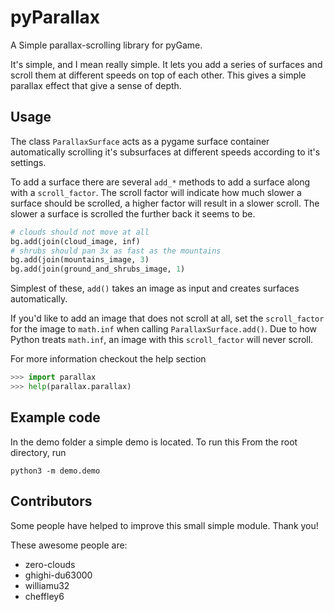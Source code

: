 # pyParallax

A Simple parallax-scrolling library for pyGame.

It's simple, and I mean really simple. It lets you add a series of surfaces and scroll them at different speeds on top of each other. This gives a simple parallax effect that give a sense of depth.

## Usage

The class `ParallaxSurface` acts as a pygame surface container automatically scrolling it's subsurfaces at different speeds according to it's settings.

To add a surface there are several `add_*` methods to add a surface along with a `scroll_factor`. The scroll factor will indicate how much slower a surface should be scrolled, a higher factor will result in a slower scroll. The slower a surface is scrolled the further back it seems to be.

```python
# clouds should not move at all
bg.add(join(cloud_image, inf)
# shrubs should pan 3x as fast as the mountains
bg.add(join(mountains_image, 3)
bg.add(join(ground_and_shrubs_image, 1)
```

Simplest of these, `add()` takes an image as input and creates surfaces automatically.

If you'd like to add an image that does not scroll at all, set the `scroll_factor` for the image to `math.inf` when calling `ParallaxSurface.add()`. Due to how Python treats `math.inf`, an image with this `scroll_factor` will never scroll.

For more information checkout the help section

```python
>>> import parallax
>>> help(parallax.parallax)
```

## Example code

In the demo folder a simple demo is located. To run this From the root
directory, run

```
python3 -m demo.demo
```

## Contributors

Some people have helped to improve this small simple module. Thank you!

These awesome people are:

- zero-clouds
- ghighi-du63000
- williamu32
- cheffley6
